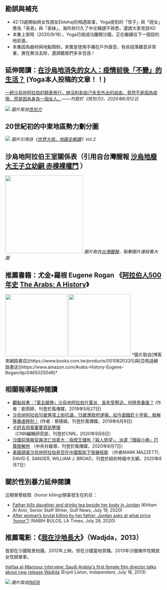 ---
---
## 勘誤與補充

* 42:13處開始與女性朋友Ebtehaj的相遇故事，Yoga提到的「侄子」與「姪女」應為「表弟」與「表妹」，海外旅行久了中文稱謂不熟悉，還請大家見諒XD
* 本集上架時（2020/9/18），Yoga已經成功離開沙國，正在繼續往下一個目的地前進。
* 本集因為器材與地點限制，來賓是使用手機在戶外錄音，有些段落雜音非常重，實在無法去除，還請聽眾們多多包涵！

## 延伸閱讀：[在沙烏地消失的女人：疫情前後「不變」的生活？](https://womany.net/read/article/24582) (Yoga本人投稿的文章！！)

[一趟沙烏地阿拉伯的騎車旅行，她沒料到自己失去外出的自由，竟然不是因為疫情，而是因為身為一個女人。](https://womany.net/read/article/24582)*——刊登於《性別力》，2020年6月12日*

![](https://womany.net/cdn-cgi/image/w=800,fit=scale-down,f=auto/https://castle.womany.net/images/content/pictures/113015/content_womany_ying_mu_kuai_zhao_2020_06_12__shang_wu_9_18_49_1591924764-24956-0031-7713.png)
*圖片取自[性別力](https://womany.net/read/article/24582)*

## 20世紀初的中東地區勢力劃分圖

![](https://i.imgur.com/q4qj2Eo.jpg)
*圖片引用自《[世界大局，地圖全解讀](https://www.books.com.tw/products/0010822566)》Vol.2*

## 沙烏地阿拉伯王室關係表（引用自台灣醒報 [沙烏地廢大王子立幼嗣 赤裸裸權鬥](https://anntw.com/articles/20170621-hc3q) ）

<a href="https://anntw.com/articles/20170621-hc3q"><img src="http://i.imgur.com/J8LaK5m.png" style="width: 250px"></a>
*圖片取自[台灣醒報](https://anntw.com/articles/20170621-hc3q)，點擊圖片連結看大圖*

## 推薦書籍：尤金•羅根 Eugene Rogan 《[阿拉伯人500年史](https://www.books.com.tw/products/0010820320) [The Arabs: A History](https://www.amazon.com/Arabs-History-Eugene-Rogan/dp/0465025048)》

<img src="https://im1.book.com.tw/image/getImage?i=https://www.books.com.tw/img/001/082/03/0010820320.jpg&v=5ccbc107&w=600&h=600" style="width: 200px">
<img src="https://images-na.ssl-images-amazon.com/images/I/61T0IaM8m-L._SX330_BO1,204,203,200_.jpg" style="width: 200px">
*圖片取自[博客來網路書店](https://www.books.com.tw/products/0010820320)與[亞馬遜網路書店](https://www.amazon.com/Arabs-History-Eugene-Rogan/dp/0465025048)*

## 相關報導延伸閱讀

* [觀點投書：「第五縱隊」沙烏地阿拉伯什葉派　長年受壓迫，何時見春風？](https://www.storm.mg/article/1307050) (作者：劉燕婷，刊登於風傳媒，2019年5月27日)
* [沙烏地阿拉伯10歲男孩上街抗議，13歲遭政府逮捕，如今面臨釘十字架、肢解等暴虐極刑！](https://www.storm.mg/article/1368049) (作者：蔡娪嫣，刊登於風傳媒，2019年6月9日)
* [卡舒吉命案重要資訊整理](https://www.cnn.com/2019/01/10/middleeast/jamal-khashoggi-fast-facts/index.html) （CNN編輯研究部，刊登於CNN，2020年9月8日）
* [沙國前情報官員流亡加拿大：指控王儲有「殺人慾望」、派遣「暗殺小隊」打算肢解他](https://www.storm.mg/article/2922216) （中央社報導，刊登於風傳媒，2020年8月7日）
* [美國調查沙烏地阿拉伯是否在中國幫助下發展核能](https://cn.nytimes.com/usa/20200807/us-examines-saudi-nuclear-program/zh-hant/) （作者MARK MAZZETTI, DAVID E. SANGER, WILLIAM J. BROAD，刊登於紐約時報中文網，2020年8月7日）

## 關於性別暴力延伸閱讀

近期榮譽殺戮（honor killing)憾事發生在約旦：

* [Father kills daughter and drinks tea beside her body in Jordan](https://gulfnews.com/world/mena/father-kills-daughter-and-drinks-tea-beside-her-body-in-jordan-1.1595164364536) (Khitam Al Amir, Senior Staff Writer, Gulf News, July 19, 2020)
* [After woman’s brutal killing by her father, Jordan asks at what price ‘honor’?](https://www.latimes.com/world-nation/story/2020-07-28/jordan-honor-killing-protests-violence-against-women) (NABIH BULOS, LA Times, July 28, 2020)


## 推薦電影：《[我在沙地長大](https://www.imdb.com/title/tt2258858/)》（Wadjda，2013）

首部在沙國取景拍攝，2012年上映，但在沙國當地禁播。2013年沙國條件性開放女性騎單車。

[Haifaa al-Mansour interview: Saudi Arabia's first female film director talks about new release Wadjda](http://www.independent.co.uk/arts-entertainment/films/features/haifaa-al-mansour-interview-saudi-arabias-first-female-film-director-talks-about-new-release-wadjda-8717438.html) (Enjoli Liston, Independent, July 18, 2013)

![](https://m.media-amazon.com/images/M/MV5BMjI4MzMyNzM2Ml5BMl5BanBnXkFtZTgwNDQ5MDgwMDE@._V1_SY1000_CR0,0,673,1000_AL_.jpg)
*圖片取自[IMDB](https://www.imdb.com/title/tt2258858/)*
